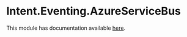 # Intent.Eventing.AzureServiceBus

This module has documentation available [here](https://docs.intentarchitect.com/articles/modules-dotnet/intent-eventing-azureservicebus/intent-eventing-azureservicebus.html).